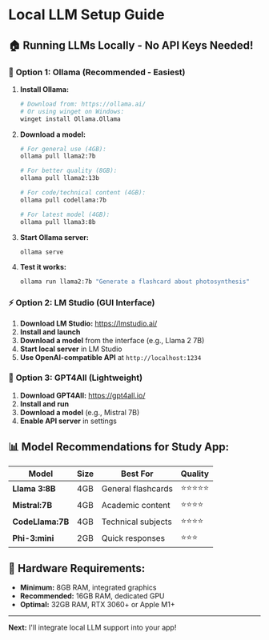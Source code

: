 # Local LLM Setup Guide

## 🏠 **Running LLMs Locally - No API Keys Needed!**

### 🚀 **Option 1: Ollama (Recommended - Easiest)**

1. **Install Ollama:**
   ```bash
   # Download from: https://ollama.ai/
   # Or using winget on Windows:
   winget install Ollama.Ollama
   ```

2. **Download a model:**
   ```bash
   # For general use (4GB):
   ollama pull llama2:7b
   
   # For better quality (8GB):
   ollama pull llama2:13b
   
   # For code/technical content (4GB):
   ollama pull codellama:7b
   
   # For latest model (4GB):
   ollama pull llama3:8b
   ```

3. **Start Ollama server:**
   ```bash
   ollama serve
   ```

4. **Test it works:**
   ```bash
   ollama run llama2:7b "Generate a flashcard about photosynthesis"
   ```

### ⚡ **Option 2: LM Studio (GUI Interface)**

1. **Download LM Studio:** https://lmstudio.ai/
2. **Install and launch**
3. **Download a model** from the interface (e.g., Llama 2 7B)
4. **Start local server** in LM Studio
5. **Use OpenAI-compatible API** at `http://localhost:1234`

### 🔧 **Option 3: GPT4All (Lightweight)**

1. **Download GPT4All:** https://gpt4all.io/
2. **Install and run**
3. **Download a model** (e.g., Mistral 7B)
4. **Enable API server** in settings

## 📊 **Model Recommendations for Study App:**

| Model | Size | Best For | Quality |
|-------|------|----------|---------|
| **Llama 3:8B** | 4GB | General flashcards | ⭐⭐⭐⭐⭐ |
| **Mistral:7B** | 4GB | Academic content | ⭐⭐⭐⭐ |
| **CodeLlama:7B** | 4GB | Technical subjects | ⭐⭐⭐⭐ |
| **Phi-3:mini** | 2GB | Quick responses | ⭐⭐⭐ |

## 🎯 **Hardware Requirements:**

- **Minimum:** 8GB RAM, integrated graphics
- **Recommended:** 16GB RAM, dedicated GPU
- **Optimal:** 32GB RAM, RTX 3060+ or Apple M1+

---

**Next:** I'll integrate local LLM support into your app!
